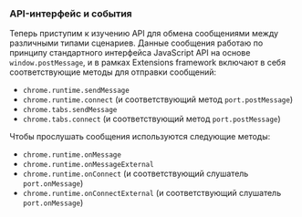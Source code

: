 ### API-интерфейс и события

Теперь приступим к изучению API для обмена сообщениями между различными типами сценариев. Данные сообщения работаю по принципу стандартного интерфейса JavaScript API на основе `window.postMessage`, и в рамках Extensions framework включают в себя соответствующие методы для отправки сообщений:

* `chrome.runtime.sendMessage`
* `chrome.runtime.connect` \(и соответствующий метод `port.postMessage`\)
* `chrome.tabs.sendMessage`
* `chrome.tabs.connect` \(и соответствующий метод `port.postMessage`\)

Чтобы прослушать сообщения используются следующие методы:

* `chrome.runtime.onMessage`
* `chrome.runtime.onMessageExternal`
* `chrome.runtime.onConnect` \(и соответствующий слушатель `port.onMessage`\)
* `chrome.runtime.onConnectExternal` \(и соответствующий слушатель `port.onMessage`\)





